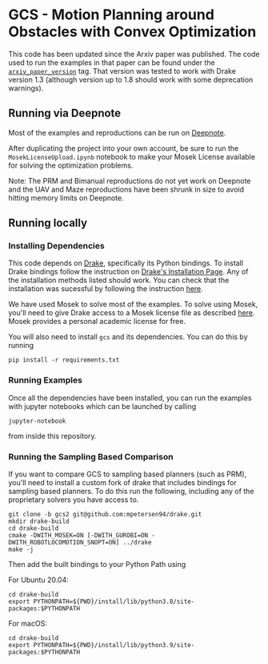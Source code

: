 # GCS - Motion Planning around Obstacles with Convex Optimization

This code has been updated since the Arxiv paper was published. The code used to run the examples in that paper can be found under the [`arxiv_paper_version`](https://github.com/mpetersen94/gcs/releases/tag/arxiv_paper_version) tag. That version was tested to work with Drake version 1.3 (although version up to 1.8 should work with some deprecation warnings).

## Running via Deepnote
Most of the examples and reproductions can be run on [Deepnote](https://deepnote.com/workspace/mark-petersen-2785519d-2c3e-430b-9a10-a1754f2de37d/project/GCS-Motion-Planning-around-Obstacles-with-Convex-Optimization-Duplicate-Duplicate-3afac8e3-cbc0-41d1-9afb-0d38dfbe9ffa).

After duplicating the project into your own account, be sure to run the `MosekLicenseUpload.ipynb` notebook to make your Mosek License available for solving the optimization problems.

Note: The PRM and Bimanual reproductions do not yet work on Deepnote and the UAV and Maze reproductions have been shrunk in size to avoid hitting memory limits on Deepnote.

## Running locally

### Installing Dependencies
This code depends on [Drake](https://drake.mit.edu), specifically its Python bindings. To install Drake bindings follow the instruction on [Drake's Installation Page](https://drake.mit.edu/installation.html). Any of the installation methods listed should work.  You can check that the installation was sucessful by following the instruction [here](https://drake.mit.edu/python_bindings.html#using-the-python-bindings).

We have used Mosek to solve most of the examples. To solve using Mosek, you'll need to give Drake access to a Mosek license file as described [here](https://drake.mit.edu/bazel.html#mosek). Mosek provides a personal academic license for free.

You will also need to install `gcs` and its dependencies. You can do this by running
```
pip install -r requirements.txt
```

### Running Examples
Once all the dependencies have been installed, you can run the examples with jupyter notebooks which can be launched by calling
```
jupyter-notebook
```
from inside this repository.

### Running the Sampling Based Comparison
If you want to compare GCS to sampling based planners (such as PRM), you'll need to install a custom fork of drake that includes bindings for sampling based planners.  To do this run the following, including any of the proprietary solvers you have access to.

```
git clone -b gcs2 git@github.com:mpetersen94/drake.git
mkdir drake-build
cd drake-build
cmake -DWITH_MOSEK=ON [-DWITH_GUROBI=ON -DWITH_ROBOTLOCOMOTION_SNOPT=ON] ../drake
make -j
```

Then add the built bindings to your Python Path using

For Ubuntu 20.04:
```
cd drake-build
export PYTHONPATH=${PWD}/install/lib/python3.8/site-packages:$PYTHONPATH
```

For macOS:
```
cd drake-build
export PYTHONPATH=${PWD}/install/lib/python3.9/site-packages:$PYTHONPATH
```
